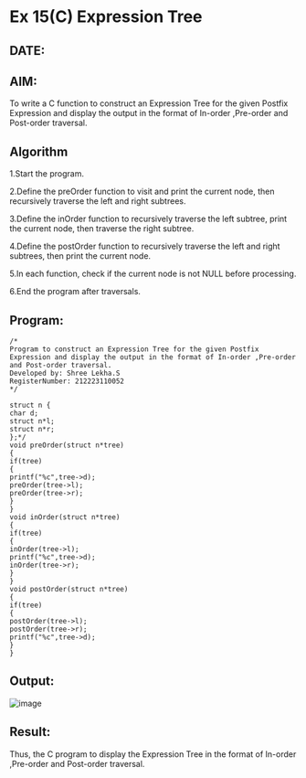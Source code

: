 # Ex 15(C) Expression Tree
## DATE:
## AIM:
To write a C function to construct an Expression Tree for the given Postfix Expression and display the output in the format of In-order ,Pre-order and Post-order traversal.

## Algorithm

1.Start the program.

2.Define the preOrder function to visit and print the current node, then recursively traverse the left and right subtrees.

3.Define the inOrder function to recursively traverse the left subtree, print the current node, then traverse the right subtree.

4.Define the postOrder function to recursively traverse the left and right subtrees, then print the current node.

5.In each function, check if the current node is not NULL before processing.

6.End the program after traversals.

 

## Program:
```
/*
Program to construct an Expression Tree for the given Postfix Expression and display the output in the format of In-order ,Pre-order and Post-order traversal.
Developed by: Shree Lekha.S
RegisterNumber: 212223110052
*/

struct n {
char d;
struct n*l;
struct n*r;
};*/
void preOrder(struct n*tree)
{
if(tree)
{
printf("%c",tree->d);
preOrder(tree->l);
preOrder(tree->r);
}
}
void inOrder(struct n*tree)
{
if(tree)
{
inOrder(tree->l);
printf("%c",tree->d);
inOrder(tree->r);
}
}
void postOrder(struct n*tree)
{
if(tree)
{
postOrder(tree->l);
postOrder(tree->r);
printf("%c",tree->d);
}
}

```

## Output:
![image](https://github.com/user-attachments/assets/9dcb2a9e-a45d-432d-9d59-ca1c977d6b59)


## Result:
Thus, the C program to display the Expression Tree in the format of In-order ,Pre-order and Post-order traversal.
